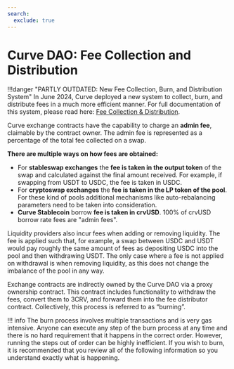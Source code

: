 ```yaml
---
search:
  exclude: true
---
```


<h1>Curve DAO: Fee Collection and Distribution</h1>

!!!danger "PARTLY OUTDATED: New Fee Collection, Burn, and Distribution System"
    In June 2024, Curve deployed a new system to collect, burn, and distribute fees in a much more efficient manner. For full documentation of this system, please read here: [Fee Collection & Distribution](./curve-burner/overview.md).


Curve exchange contracts have the capability to charge an **admin fee**, claimable by the contract owner. The admin fee is represented as a percentage of the total fee collected on a swap.

**There are multiple ways on how fees are obtained:**

- For **stableswap exchanges** the **fee is taken in the output token** of the swap and calculated against the final amount received. For example, if swapping from USDT to USDC, the fee is taken in USDC.  
- For **cryptoswap exchanges** the **fee is taken in the LP token of the pool**. For these kind of pools additional mechanisms like auto-rebalancing parameters need to be taken into consideration.  
- **Curve Stablecoin** borrow **fee is taken in crvUSD**. 100% of crvUSD borrow rate fees are "admin fees".

Liquidity providers also incur fees when adding or removing liquidity. The fee is applied such that, for example, a swap between USDC and USDT would pay roughly the same amount of fees as depositing USDC into the pool and then withdrawing USDT. The only case where a fee is not applied on withdrawal is when removing liquidity, as this does not change the imbalance of the pool in any way.

Exchange contracts are indirectly owned by the Curve DAO via a proxy ownership contract. This contract includes functionality to withdraw the fees, convert them to 3CRV, and forward them into the fee distributor contract. Collectively, this process is referred to as “burning”.


!!! info
    The burn process involves multiple transactions and is very gas intensive. Anyone can execute any step of the burn process at any time and there is no hard requirement that it happens in the correct order. However, running the steps out of order can be highly inefficient. If you wish to burn, it is recommended that you review all of the following information so you understand exactly what is happening.

